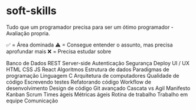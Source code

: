 # soft-skills
Tudo que um programador precisa para ser um ótimo programador - Avaliação propria.


✅ = Área dominada
⚠ = Consegue entender o assunto, mas precisa aprofundar mais
❌ = Precisa estudar sobre


Banco de Dados
REST
Server-side
Autenticação
Segurança
Deploy
UI / UX
HTML
CSS
JS
React
Algoritmos
Estrutura de dados
Paradigmas de programação
Linguagem C
Arquitetura de computadores
Qualidade de código
Escrevendo testes
Refatorando código
Workflow de desenvolvimento
Design de código
Git avançado
Cascata vs Agil
Manifesto
Kanban
Scrum
Times ágeis
Métricas ágeis
Rotina de trabalho
Trabalho em equipe
Comunicação
